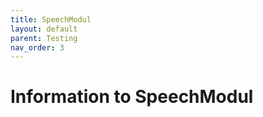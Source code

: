```yaml
---
title: SpeechModul
layout: default
parent: Testing
nav_order: 3
---
```

# Information to SpeechModul

